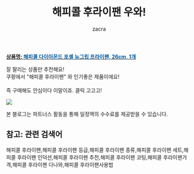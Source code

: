 ﻿---
layout: post
title:  "해피콜 후라이팬 우와!"
author: zacra
categories: [ 아이템 ]
tags: [해피콜 후라이팬,해피콜 후라이팬 등급,해피콜 후라이팬 종류,해피콜 후라이팬 세트,해피콜 후라이팬 인덕션,해피콜 후라이팬 추천,해피콜 후라이팬 코팅,해피콜 후라이팬가격,해피콜 후라이팬 다나와,해피콜 후라이팬사용법]
image: https://static.coupangcdn.com/image/product/image/vendoritem/2019/03/22/3756866486/358d53fc-7010-4ada-8f74-dcd93ddc0746.jpg 
description: "쿠팡에서 해피콜 후라이팬 관련 상품으로 가장 잘팔리는 제품 중 하나라는 사실!!."
rating: 4.5
---

<a href="https://link.coupang.com/re/AFFSDP?lptag=AF8407795&pageKey=100507482&itemId=306891603&vendorItemId=3756866486&traceid=V0-153-0f09dbe2924f3bde"><b>상품명: <font color='#01579B'>해피콜 다이아몬드 포셀 뉴그립 프라이팬, 26cm, 1개</font></b></a>

잘 팔리는 상품만 추천해요!<br/>
쿠팡에서 "해피콜 후라이팬" 와 인기좋은 제품이에요!<br/><br/>
즉 구매해도 안심이다 이말이죠. 클릭 고고고! <br/>



<a href="https://link.coupang.com/re/AFFSDP?lptag=AF8407795&pageKey=100507482&itemId=306891603&vendorItemId=3756866486&traceid=V0-153-0f09dbe2924f3bde"><img src="https://thumbnail10.coupangcdn.com/thumbnails/remote/q89/image/retail/images/1668103217470-02ae60ae-e089-4ff0-9d6d-e76e1606022c.jpg"></a> 

본 블로그는 파트너스 활동을 통해 일정액의 수수료를 제공받을 수 있습니다.

## 참고: 관련 검색어    
해피콜 후라이팬,해피콜 후라이팬 등급,해피콜 후라이팬 종류,해피콜 후라이팬 세트,해피콜 후라이팬 인덕션,해피콜 후라이팬 추천,해피콜 후라이팬 코팅,해피콜 후라이팬가격,해피콜 후라이팬 다나와,해피콜 후라이팬사용법
